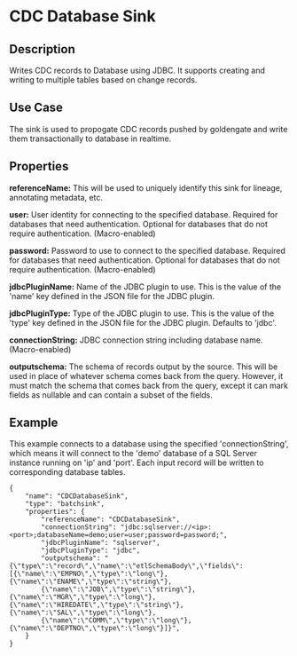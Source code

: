 # CDC Database Sink


Description
-----------
Writes CDC records to Database using JDBC. It supports creating and writing to multiple tables based on change records.


Use Case
--------
The sink is used to propogate CDC records pushed by goldengate and write them transactionally to database in realtime.


Properties
----------
**referenceName:** This will be used to uniquely identify this sink for lineage, annotating metadata, etc.

**user:** User identity for connecting to the specified database. Required for databases that need
authentication. Optional for databases that do not require authentication. (Macro-enabled)

**password:** Password to use to connect to the specified database. Required for databases
that need authentication. Optional for databases that do not require authentication. (Macro-enabled)

**jdbcPluginName:** Name of the JDBC plugin to use. This is the value of the 'name' key
defined in the JSON file for the JDBC plugin.

**jdbcPluginType:** Type of the JDBC plugin to use. This is the value of the 'type' key
defined in the JSON file for the JDBC plugin. Defaults to 'jdbc'.

**connectionString:** JDBC connection string including database name. (Macro-enabled)

**outputschema:** The schema of records output by the source. This will be used in place of whatever schema comes 
back from the query. However, it must match the schema that comes back from the query, 
except it can mark fields as nullable and can contain a subset of the fields. 

Example
-------
This example connects to a database using the specified 'connectionString', which means
it will connect to the 'demo' database of a SQL Server instance running on 'ip' and 'port'.
Each input record will be written to corresponding database tables.

    {
        "name": "CDCDatabaseSink",
        "type": "batchsink",
        "properties": {
            "referenceName": "CDCDatabaseSink",
            "connectionString": "jdbc:sqlserver://<ip>:<port>;databaseName=demo;user=user;password=password;",
            "jdbcPluginName": "sqlserver",
            "jdbcPluginType": "jdbc",
            "outputschema": "{\"type\":\"record\",\"name\":\"etlSchemaBody\",\"fields\":[{\"name\":\"EMPNO\",\"type\":\"long\"},{\"name\":\"ENAME\",\"type\":\"string\"},
            {\"name\":\"JOB\",\"type\":\"string\"},{\"name\":\"MGR\",\"type\":\"long\"},{\"name\":\"HIREDATE\",\"type\":\"string\"},{\"name\":\"SAL\",\"type\":\"long\"},
            {\"name\":\"COMM\",\"type\":\"long\"},{\"name\":\"DEPTNO\",\"type\":\"long\"}]}",
        }
    }
